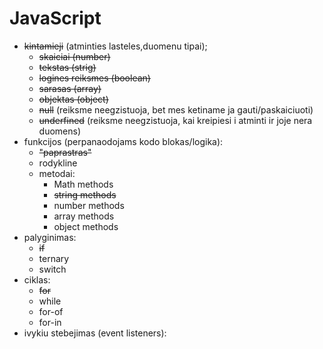 # JavaScript

-   ~~kintamieji~~ (atminties lasteles,duomenu tipai);
    - ~~skaiciai (number)~~
    - ~~tekstas (strig)~~
    - ~~logines reiksmes (boolean)~~
    - ~~sarasas (array)~~
    - ~~objektas (object)~~
    - ~~null~~ (reiksme neegzistuoja, bet mes ketiname ja gauti/paskaiciuoti)
    - ~~underfined~~ (reiksme neegzistuoja, kai kreipiesi i atminti ir joje nera duomens)
-   funkcijos (perpanaodojams kodo blokas/logika):
    - ~~"paprastras"~~
    - rodykline
    - metodai:
      - Math methods
      - ~~string methods~~
      - number methods
      - array methods
      - object methods
-   palyginimas:
    - ~~if~~
    - ternary
    - switch
-   ciklas:
    - ~~for~~
    - while
    - for-of
    - for-in
-   ivykiu stebejimas (event listeners):
